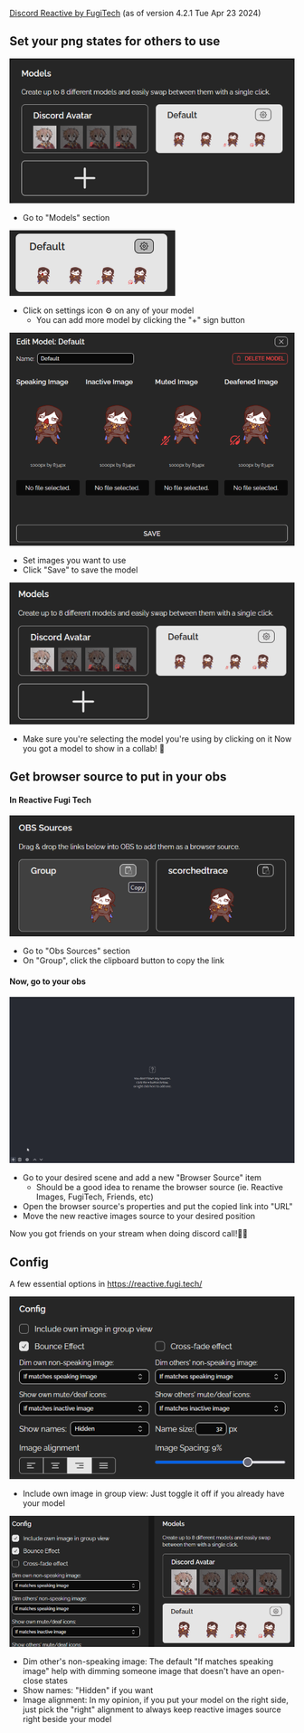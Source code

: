 [Discord Reactive by FugiTech](https://reactive.fugi.tech/) (as of version 4.2.1 Tue Apr 23 2024)

## Set your png states for others to use

![](assets/reactFugi/reactFugi_Models.png)
- Go to "Models" section

![](assets/reactFugi/reactFugi_settings_button.png)
- Click on settings icon ⚙️ on any of your model
	- You can add more model by clicking the "+" sign button

![](assets/reactFugi/reactFugi_Edit_Model.gif)
- Set images you want to use
- Click "Save" to save the model

![](assets/reactFugi/reactFugi_Models_selection.gif)
- Make sure you're selecting the model you're using by clicking on it
Now you got a model to show in a collab! 🎉

## Get browser source to put in your obs
#### In Reactive Fugi Tech

![](assets/reactFugi/reactFugi_Obs_Sources.png)
- Go to "Obs Sources" section
- On "Group", click the clipboard button to copy the link
#### Now, go to your obs

![](assets/reactFugi/reactFugi_obs.gif)
- Go to your desired scene and add a new "Browser Source" item
	- Should be a good idea to rename the browser source (ie. Reactive Images, FugiTech, Friends, etc)
- Open the browser source's properties and put the copied link into "URL"
- Move the new reactive images source to your desired position

Now you got friends on your stream when doing discord call!🥳🎉
## Config
A few essential options in https://reactive.fugi.tech/

![](assets/reactFugi/reactFugi_Config.png)
- Include own image in group view: Just toggle it off if you already have your model

![](assets/reactFugi/reactFugi_dim_speaking.gif)
- Dim other's non-speaking image: The default "If matches speaking image" help with dimming someone image that doesn't have an open-close states
- Show names: "Hidden" if you want
- Image alignment: In my opinion, if you put your model on the right side, just pick the "right" alignment to always keep reactive images source right beside your model
